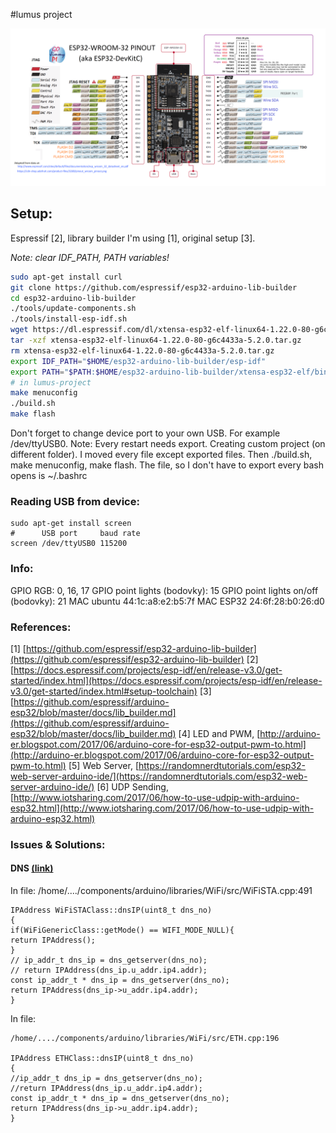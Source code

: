 #lumus project

![esp32-pins](/assets/esp32-pins.png)

## Setup:

Espressif [2], library builder I'm using [1], original setup [3].

_Note: clear IDF_PATH, PATH variables!_

```bash
sudo apt-get install curl
git clone https://github.com/espressif/esp32-arduino-lib-builder
cd esp32-arduino-lib-builder
./tools/update-components.sh
./tools/install-esp-idf.sh
wget https://dl.espressif.com/dl/xtensa-esp32-elf-linux64-1.22.0-80-g6c4433a-5.2.0.tar.gz
tar -xzf xtensa-esp32-elf-linux64-1.22.0-80-g6c4433a-5.2.0.tar.gz
rm xtensa-esp32-elf-linux64-1.22.0-80-g6c4433a-5.2.0.tar.gz
export IDF_PATH="$HOME/esp32-arduino-lib-builder/esp-idf"
export PATH="$PATH:$HOME/esp32-arduino-lib-builder/xtensa-esp32-elf/bin"
# in lumus-project
make menuconfig
./build.sh
make flash
```

Don't forget to change device port to your own USB. For example /dev/ttyUSB0.
Note: Every restart needs export.
Creating custom project (on different folder). I moved every file except exported files. Then ./build.sh, make menuconfig, make flash.
The file, so I don't have to export every bash opens is ~/.bashrc

### Reading USB from device:

```
sudo apt-get install screen
#      USB port     baud rate
screen /dev/ttyUSB0 115200
```

### Info:

GPIO RGB: 0, 16, 17
GPIO point lights (bodovky): 15
GPIO point lights on/off (bodovky): 21
MAC ubuntu 44:1c:a8:e2:b5:7f
MAC ESP32 24:6f:28:b0:26:d0

### References:

[1] [https://github.com/espressif/esp32-arduino-lib-builder](https://github.com/espressif/esp32-arduino-lib-builder)
[2] [https://docs.espressif.com/projects/esp-idf/en/release-v3.0/get-started/index.html](https://docs.espressif.com/projects/esp-idf/en/release-v3.0/get-started/index.html#setup-toolchain)
[3] [https://github.com/espressif/arduino-esp32/blob/master/docs/lib_builder.md](https://github.com/espressif/arduino-esp32/blob/master/docs/lib_builder.md)
[4] LED and PWM, [http://arduino-er.blogspot.com/2017/06/arduino-core-for-esp32-output-pwm-to.html](http://arduino-er.blogspot.com/2017/06/arduino-core-for-esp32-output-pwm-to.html)
[5] Web Server, [https://randomnerdtutorials.com/esp32-web-server-arduino-ide/](https://randomnerdtutorials.com/esp32-web-server-arduino-ide/)
[6] UDP Sending, [http://www.iotsharing.com/2017/06/how-to-use-udpip-with-arduino-esp32.html](http://www.iotsharing.com/2017/06/how-to-use-udpip-with-arduino-esp32.html)

### Issues & Solutions:

#### DNS [(link)](https://www.notion.so/petovns/Fix-error-dns-632936bd13234869bb74a07dd77a2c79#7b6b43841a084036948ae2a108d5e83d)

In file:
/home/..../components/arduino/libraries/WiFi/src/WiFiSTA.cpp:491

```
IPAddress WiFiSTAClass::dnsIP(uint8_t dns_no)
{
if(WiFiGenericClass::getMode() == WIFI_MODE_NULL){
return IPAddress();
}
// ip_addr_t dns_ip = dns_getserver(dns_no);
// return IPAddress(dns_ip.u_addr.ip4.addr);
const ip_addr_t * dns_ip = dns_getserver(dns_no);
return IPAddress(dns_ip->u_addr.ip4.addr);
}
```
In file:
```
/home/..../components/arduino/libraries/WiFi/src/ETH.cpp:196

IPAddress ETHClass::dnsIP(uint8_t dns_no)
{
//ip_addr_t dns_ip = dns_getserver(dns_no);
//return IPAddress(dns_ip.u_addr.ip4.addr);
const ip_addr_t * dns_ip = dns_getserver(dns_no);
return IPAddress(dns_ip->u_addr.ip4.addr);
}
```
